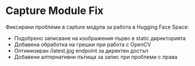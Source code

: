# Capture Module Fix
Фиксирани проблеми в capture модула за работа в Hugging Face Space:
- Подобрено записване на изображения първо в static директорията
- Добавена обработка на грешки при работа с OpenCV
- Оптимизиран /latest.jpg endpoint за директен достъп
- Добавени алтернативни пътища за запис при проблеми с права
